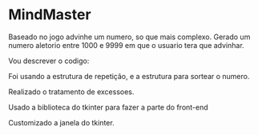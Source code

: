 # MindMaster
Baseado no jogo advinhe um numero, so que mais complexo. 
Gerado um numero aletorio entre 1000 e 9999 em que o usuario tera que  advinhar.

Vou descrever o codigo:

Foi usando a estrutura de repetição, e a estrutura para sortear o numero.

Realizado o tratamento de excessoes.

Usado a biblioteca do tkinter para fazer a parte do front-end

Customizado a janela do tkinter.
